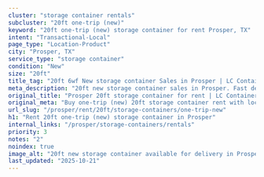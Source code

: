 ```yaml
---
cluster: "storage container rentals"
subcluster: "20ft one-trip (new)"
keyword: "20ft one-trip (new) storage container for rent Prosper, TX"
intent: "Transactional-Local"
page_type: "Location-Product"
city: "Prosper, TX"
service_type: "storage container"
condition: "New"
size: "20ft"
title_tag: "20ft 6wf New storage container Sales in Prosper | LC Container"
meta_description: "20ft new storage container sales in Prosper. Fast delivery, competitive pricing. Serving storage containers area. Quote ID: EQD. Call (214) 524-4168 for your free quote today."
original_title: "Prosper 20ft storage container for rent | LC Container"
original_meta: "Buy one-trip (new) 20ft storage container rent with local delivery in Prosper, TX. LC Container — local Since 2003. Request a fast quote today."
url_slug: "/prosper/rent/20ft/storage-containers/one-trip-new"
h1: "Rent 20ft one-trip (new) storage container in Prosper"
internal_links: "/prosper/storage-containers/rentals"
priority: 3
notes: "2"
noindex: true
image_alt: "20ft new storage container available for delivery in Prosper"
last_updated: "2025-10-21"
---
```


<!-- TODO: Add unique city/inventory copy, images, and internal links here. -->
